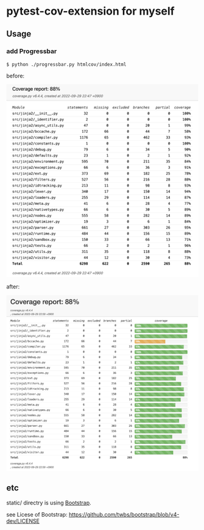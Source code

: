 # pytest-cov-extension for myself

## Usage

### add Progressbar

```
$ python ./progressbar.py htmlcov/index.html
```

before:

![](static/img/jinja2_before.png)

after:

![](static/img/jinja2_after.png)


## etc
static/ directry is using [Bootstrap](https://getbootstrap.com/).

see Licese of Bootstrap: https://github.com/twbs/bootstrap/blob/v4-dev/LICENSE
